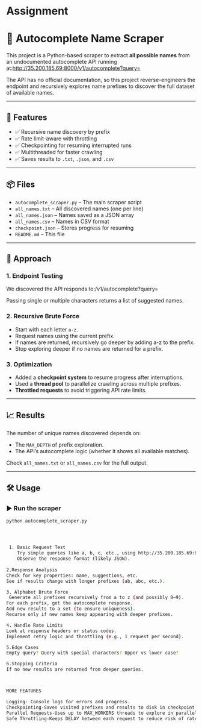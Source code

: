 # Assignment


# 🧠 Autocomplete Name Scraper

This project is a Python-based scraper to extract **all possible names** from an undocumented autocomplete API running at:http://35.200.185.69:8000/v1/autocomplete?query=<string>


The API has no official documentation, so this project reverse-engineers the endpoint and recursively explores name prefixes to discover the full dataset of available names.

---

## 🚀 Features

- ✅ Recursive name discovery by prefix
- ✅ Rate limit-aware with throttling
- ✅ Checkpointing for resuming interrupted runs
- ✅ Multithreaded for faster crawling
- ✅ Saves results to `.txt`, `.json`, and `.csv`

---

## 📦 Files

- `autocomplete_scraper.py` – The main scraper script
- `all_names.txt` – All discovered names (one per line)
- `all_names.json` – Names saved as a JSON array
- `all_names.csv` – Names in CSV format
- `checkpoint.json` – Stores progress for resuming
- `README.md` – This file

---

## 🧠 Approach

### 1. Endpoint Testing
We discovered the API responds to:/v1/autocomplete?query=<string>

Passing single or multiple characters returns a list of suggested names.

### 2. Recursive Brute Force
- Start with each letter `a-z`.
- Request names using the current prefix.
- If names are returned, recursively go deeper by adding a-z to the prefix.
- Stop exploring deeper if no names are returned for a prefix.

### 3. Optimization
- Added a **checkpoint system** to resume progress after interruptions.
- Used a **thread pool** to parallelize crawling across multiple prefixes.
- **Throttled requests** to avoid triggering API rate limits.

---

## 📈 Results

The number of unique names discovered depends on:
- The `MAX_DEPTH` of prefix exploration.
- The API’s autocomplete logic (whether it shows all available matches).

Check `all_names.txt` or `all_names.csv` for the full output.

---

## 🛠 Usage

### ▶️ Run the scraper

```bash
python autocomplete_scraper.py




 1. Basic Request Test
    Try simple queries like a, b, c, etc., using http://35.200.185.69:8000/v1/autocomplete?query=a.
    Observe the response format (likely JSON).
    
2.Response Analysis
Check for key properties: name, suggestions, etc.
See if results change with longer prefixes (ab, abc, etc.).

3. Alphabet Brute Force
 Generate all prefixes recursively from a to z (and possibly 0–9).
For each prefix, get the autocomplete response.
Add new results to a set (to ensure uniqueness).
Recurse only if new names keep appearing with deeper prefixes.

4. Handle Rate Limits
Look at response headers or status codes.
Implement retry logic and throttling (e.g., 1 request per second).

5.Edge Cases
Empty query? Query with special characters? Upper vs lower case?

6.Stopping Criteria
If no new results are returned from deeper queries.



MORE FEATURES

Logging- Console logs for errors and progress.
Checkpointing-Saves visited prefixes and results to disk in checkpoint.json.
Parallel Requests-Uses up to MAX_WORKERS threads to explore in parallel.
Safe Throttling-Keeps DELAY between each request to reduce risk of rate limiting.


